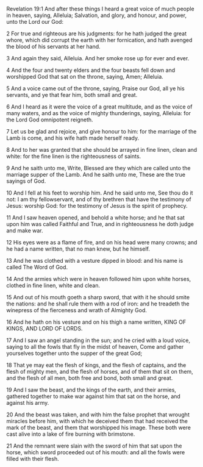 Revelation 19:1 And after these things I heard a great voice of much people in heaven, saying, Alleluia; Salvation, and glory, and honour, and power, unto the Lord our God:

2 For true and righteous are his judgments: for he hath judged the great whore, which did corrupt the earth with her fornication, and hath avenged the blood of his servants at her hand.

3 And again they said, Alleluia. And her smoke rose up for ever and ever.

4 And the four and twenty elders and the four beasts fell down and worshipped God that sat on the throne, saying, Amen; Alleluia.

5 And a voice came out of the throne, saying, Praise our God, all ye his servants, and ye that fear him, both small and great.

6 And I heard as it were the voice of a great multitude, and as the voice of many waters, and as the voice of mighty thunderings, saying, Alleluia: for the Lord God omnipotent reigneth.

7 Let us be glad and rejoice, and give honour to him: for the marriage of the Lamb is come, and his wife hath made herself ready.

8 And to her was granted that she should be arrayed in fine linen, clean and white: for the fine linen is the righteousness of saints.

9 And he saith unto me, Write, Blessed are they which are called unto the marriage supper of the Lamb. And he saith unto me, These are the true sayings of God.

10 And I fell at his feet to worship him. And he said unto me, See thou do it not: I am thy fellowservant, and of thy brethren that have the testimony of Jesus: worship God: for the testimony of Jesus is the spirit of prophecy.

11 And I saw heaven opened, and behold a white horse; and he that sat upon him was called Faithful and True, and in righteousness he doth judge and make war.

12 His eyes were as a flame of fire, and on his head were many crowns; and he had a name written, that no man knew, but he himself.

13 And he was clothed with a vesture dipped in blood: and his name is called The Word of God.

14 And the armies which were in heaven followed him upon white horses, clothed in fine linen, white and clean.

15 And out of his mouth goeth a sharp sword, that with it he should smite the nations: and he shall rule them with a rod of iron: and he treadeth the winepress of the fierceness and wrath of Almighty God.

16 And he hath on his vesture and on his thigh a name written, KING OF KINGS, AND LORD OF LORDS.

17 And I saw an angel standing in the sun; and he cried with a loud voice, saying to all the fowls that fly in the midst of heaven, Come and gather yourselves together unto the supper of the great God;

18 That ye may eat the flesh of kings, and the flesh of captains, and the flesh of mighty men, and the flesh of horses, and of them that sit on them, and the flesh of all men, both free and bond, both small and great.

19 And I saw the beast, and the kings of the earth, and their armies, gathered together to make war against him that sat on the horse, and against his army.

20 And the beast was taken, and with him the false prophet that wrought miracles before him, with which he deceived them that had received the mark of the beast, and them that worshipped his image. These both were cast alive into a lake of fire burning with brimstone.

21 And the remnant were slain with the sword of him that sat upon the horse, which sword proceeded out of his mouth: and all the fowls were filled with their flesh.
